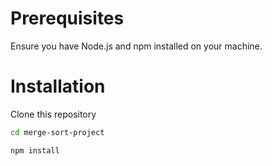 # Prerequisites
Ensure you have Node.js and npm installed on your machine.

# Installation
Clone this repository
```bash
cd merge-sort-project
```
```bash
npm install
```

